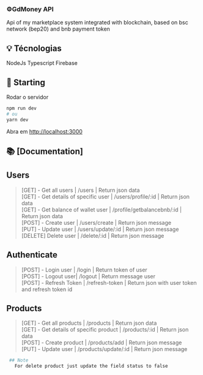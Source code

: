 ### ⚙️GdMoney API

Api of my marketplace system integrated with blockchain, 
based on bsc network (bep20) and bnb payment token

## 💡 Técnologias

NodeJs
Typescript
Firebase

## 🚀 Starting
Rodar o servidor
```bash
npm run dev
# ou
yarn dev
```
Abra em [http://localhost:3000](http://localhost:3000)

## 📚 [Documentation]

## Users
>[GET] - Get all users | /users | Return json data<br />
>[GET] - Get details of specific user | /users/profile/:id | Return json data<br />
>[GET] - Get balance of wallet user   | /profile/getbalancebnb/:id | Return json data<br />
>[POST] - Create user | /users/create | Return json message<br />
>[PUT] - Update user  | /users/update/:id | Return json message<br />
>[DELETE] Delete user | /delete/:id | Return json message<br />

## Authenticate
>[POST] - Login user | /login  | Return token of user<br />
>[POST] - Logout user| /logout | Return message user<br />
>[POST] - Refresh Token | /refresh-token | Return json with user token and refresh token id<br />

## Products
>[GET] - Get all products | /products | Return json data<br />
>[GET] - Get details of specific product | /products/:id | Return json data<br />
>[POST] - Create product | /products/add | Return json message<br />
>[PUT] - Update user  | /products/update/:id | Return json message<br />
```bash
 ## Note 
   For delete product just update the field status to false
```

